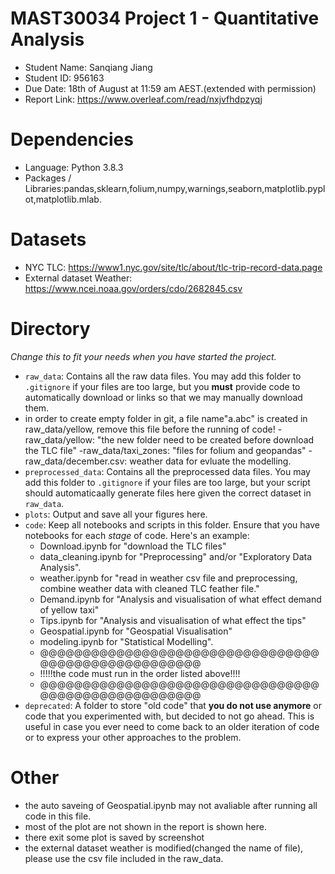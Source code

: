# MAST30034 Project 1 - Quantitative Analysis
- Student Name: Sanqiang Jiang
- Student ID: 956163
- Due Date: 18th of August at 11:59 am AEST.(extended with permission)
- Report Link: https://www.overleaf.com/read/nxjvfhdpzyqj

# Dependencies
- Language: Python 3.8.3
- Packages / Libraries:pandas,sklearn,folium,numpy,warnings,seaborn,matplotlib.pyplot,matplotlib.mlab.

# Datasets
- NYC TLC: https://www1.nyc.gov/site/tlc/about/tlc-trip-record-data.page
- External dataset Weather: https://www.ncei.noaa.gov/orders/cdo/2682845.csv


# Directory
_Change this to fit your needs when you have started the project._
- `raw_data`: Contains all the raw data files. You may add this folder to `.gitignore` if your files are too large, but you **must** provide code to automatically download or links so that we may manually download them. 
- in order to create empty folder in git, a file name"a.abc" is created in raw_data/yellow, remove this file before the running of code!
-raw_data/yellow: "the new folder need to be created before download the TLC file"
-raw_data/taxi_zones: "files for folium and geopandas"
-raw_data/december.csv: weather data for evluate the modelling.
- `preprocessed_data`: Contains all the preprocessed data files. You may add this folder to `.gitignore` if your files are too large, but your script should automaticaally generate files here given the correct dataset in `raw_data`.
- `plots`: Output and save all your figures here.
- `code`: Keep all notebooks and scripts in this folder. Ensure that you have notebooks for each _stage_ of code. Here's an example:
    - Download.ipynb for "download the TLC files"
    - data_cleaning.ipynb for "Preprocessing" and/or "Exploratory Data Analysis".
    - weather.ipynb for "read in weather csv file and preprocessing, combine weather data with cleaned TLC feather file."
    - Demand.ipynb for "Analysis and visualisation of what effect demand of yellow taxi"
    - Tips.ipynb for "Analysis and visualisation of what effect the tips"
    - Geospatial.ipynb for "Geospatial Visualisation"
    - modeling.ipynb for "Statistical Modelling".
    - @@@@@@@@@@@@@@@@@@@@@@@@@@@@@@@@@@@@@@@@@@@@@@@@@@@@
    - !!!!!the code must run in the order listed above!!!!
    - @@@@@@@@@@@@@@@@@@@@@@@@@@@@@@@@@@@@@@@@@@@@@@@@@@@@
- `deprecated`: A folder to store "old code" that **you do not use anymore** or code that you experimented with, but decided to not go ahead. This is useful in case you ever need to come back to an older iteration of code or to express your other approaches to the problem.

# Other
- the auto saveing of Geospatial.ipynb may not avaliable after running all code in this file.
- most of the plot are not shown in the report is shown here.
- there exit some plot is saved by screenshot
- the external dataset weather is modified(changed the name of file), please use the csv file included in the raw_data.

